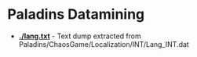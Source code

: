 # Paladins Datamining
- [**./lang.txt**](https://github.com/bakugo/paladins-dm/blob/master/lang.txt?raw=true) - Text dump extracted from Paladins/ChaosGame/Localization/INT/Lang_INT.dat

